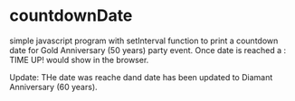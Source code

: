 # countdownDate

simple javascript program with setInterval function to print a countdown date for Gold Anniversary (50 years) party event.
Once date is reached a : TIME UP! would show in the browser.

Update: THe date was reache dand date has been updated to Diamant Anniversary (60 years).
